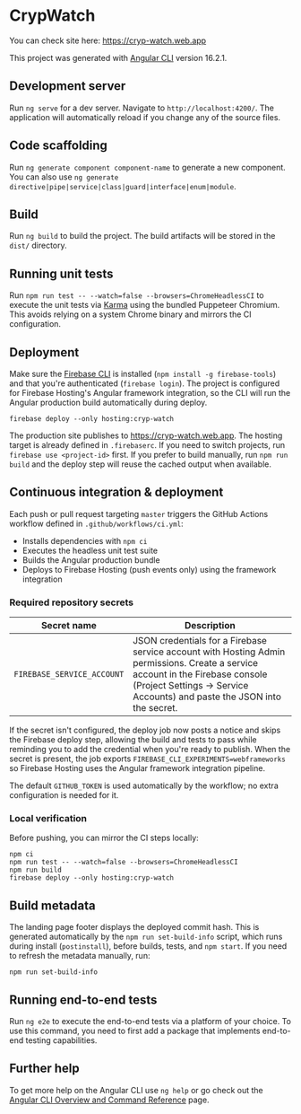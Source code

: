 # CrypWatch

You can check site here: https://cryp-watch.web.app

This project was generated with [Angular CLI](https://github.com/angular/angular-cli) version 16.2.1.

## Development server

Run `ng serve` for a dev server. Navigate to `http://localhost:4200/`. The application will automatically reload if you change any of the source files.

## Code scaffolding

Run `ng generate component component-name` to generate a new component. You can also use `ng generate directive|pipe|service|class|guard|interface|enum|module`.

## Build

Run `ng build` to build the project. The build artifacts will be stored in the `dist/` directory.

## Running unit tests

Run `npm run test -- --watch=false --browsers=ChromeHeadlessCI` to execute the unit tests via [Karma](https://karma-runner.github.io) using the bundled Puppeteer Chromium. This avoids relying on a system Chrome binary and mirrors the CI configuration.

## Deployment

Make sure the [Firebase CLI](https://firebase.google.com/docs/cli) is installed (`npm install -g firebase-tools`) and that you're authenticated (`firebase login`). The project is configured for Firebase Hosting's Angular framework integration, so the CLI will run the Angular production build automatically during deploy.

```fish
firebase deploy --only hosting:cryp-watch
```

The production site publishes to https://cryp-watch.web.app. The hosting target is already defined in `.firebaserc`. If you need to switch projects, run `firebase use <project-id>` first. If you prefer to build manually, run `npm run build` and the deploy step will reuse the cached output when available.

## Continuous integration & deployment

Each push or pull request targeting `master` triggers the GitHub Actions workflow defined in `.github/workflows/ci.yml`:

- Installs dependencies with `npm ci`
- Executes the headless unit test suite
- Builds the Angular production bundle
- Deploys to Firebase Hosting (push events only) using the framework integration

### Required repository secrets

| Secret name | Description |
| --- | --- |
| `FIREBASE_SERVICE_ACCOUNT` | JSON credentials for a Firebase service account with Hosting Admin permissions. Create a service account in the Firebase console (Project Settings → Service Accounts) and paste the JSON into the secret. |

If the secret isn't configured, the deploy job now posts a notice and skips the Firebase deploy step, allowing the build and tests to pass while reminding you to add the credential when you're ready to publish. When the secret is present, the job exports `FIREBASE_CLI_EXPERIMENTS=webframeworks` so Firebase Hosting uses the Angular framework integration pipeline.

The default `GITHUB_TOKEN` is used automatically by the workflow; no extra configuration is needed for it.

### Local verification

Before pushing, you can mirror the CI steps locally:

```fish
npm ci
npm run test -- --watch=false --browsers=ChromeHeadlessCI
npm run build
firebase deploy --only hosting:cryp-watch
```

## Build metadata

The landing page footer displays the deployed commit hash. This is generated automatically by the `npm run set-build-info` script, which runs during install (`postinstall`), before builds, tests, and `npm start`. If you need to refresh the metadata manually, run:

```fish
npm run set-build-info
```

## Running end-to-end tests

Run `ng e2e` to execute the end-to-end tests via a platform of your choice. To use this command, you need to first add a package that implements end-to-end testing capabilities.

## Further help

To get more help on the Angular CLI use `ng help` or go check out the [Angular CLI Overview and Command Reference](https://angular.io/cli) page.
